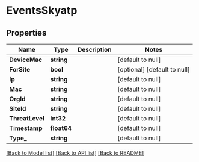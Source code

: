 # EventsSkyatp

## Properties
Name | Type | Description | Notes
------------ | ------------- | ------------- | -------------
**DeviceMac** | **string** |  | [default to null]
**ForSite** | **bool** |  | [optional] [default to null]
**Ip** | **string** |  | [default to null]
**Mac** | **string** |  | [default to null]
**OrgId** | **string** |  | [default to null]
**SiteId** | **string** |  | [default to null]
**ThreatLevel** | **int32** |  | [default to null]
**Timestamp** | **float64** |  | [default to null]
**Type_** | **string** |  | [default to null]

[[Back to Model list]](../README.md#documentation-for-models) [[Back to API list]](../README.md#documentation-for-api-endpoints) [[Back to README]](../README.md)

